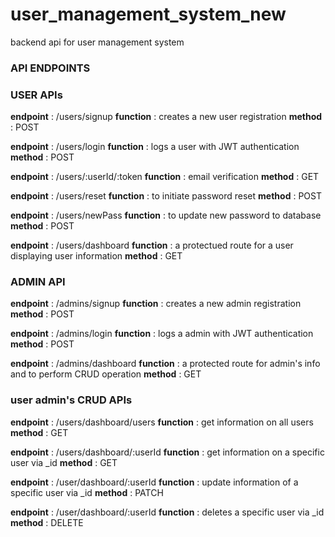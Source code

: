 # user_management_system_new
backend api for user management system

### API ENDPOINTS

### USER APIs

**endpoint** : /users/signup
**function** : creates a new user registration
**method** : POST

**endpoint** : /users/login 
**function** : logs a user with JWT authentication
**method** : POST

**endpoint** : /users/:userId/:token
**function** : email verification
**method** : GET

**endpoint** : /users/reset
**function** : to initiate password reset
**method** : POST

**endpoint** : /users/newPass
**function** : to update new password to database
**method** : POST

**endpoint** : /users/dashboard 
**function** : a protectued route for a user displaying user information
**method** : GET


### ADMIN API

**endpoint** : /admins/signup
**function** : creates a new admin registration
**method** : POST

**endpoint** : /admins/login 
**function** : logs a admin with JWT authentication
**method** : POST

**endpoint** : /admins/dashboard 
**function** : a protected route for admin's info and to perform CRUD operation
**method** : GET

### user admin's CRUD APIs

**endpoint** : /users/dashboard/users
**function** : get information on all users
**method** : GET

**endpoint** : /users/dashboard/:userId
**function** : get information on a specific user via _id
**method** : GET

**endpoint** : /user/dashboard/:userId
**function** : update information of a specific user via _id
**method** : PATCH

**endpoint** : /user/dashboard/:userId
**function** : deletes a specific user via _id
**method** : DELETE
